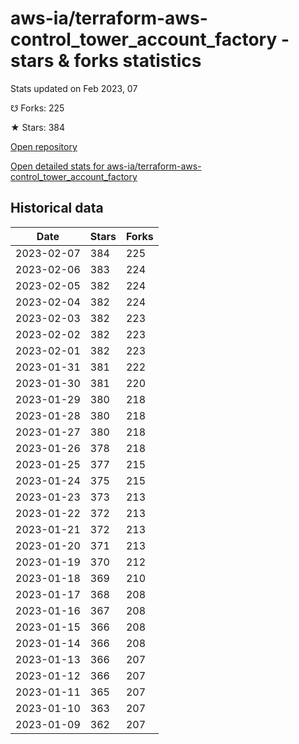 # aws-ia/terraform-aws-control_tower_account_factory - stars & forks statistics

Stats updated on Feb 2023, 07

☋ Forks: 225

★ Stars: 384

[Open repository](https://github.com/aws-ia/terraform-aws-control_tower_account_factory)

[Open detailed stats for aws-ia/terraform-aws-control_tower_account_factory](https://reviewgithub.com/rep/aws-ia/terraform-aws-control_tower_account_factory)

## Historical data
| Date | Stars | Forks |
|------|-------|-------|
| 2023-02-07 | 384 | 225 | 
| 2023-02-06 | 383 | 224 | 
| 2023-02-05 | 382 | 224 | 
| 2023-02-04 | 382 | 224 | 
| 2023-02-03 | 382 | 223 | 
| 2023-02-02 | 382 | 223 | 
| 2023-02-01 | 382 | 223 | 
| 2023-01-31 | 381 | 222 | 
| 2023-01-30 | 381 | 220 | 
| 2023-01-29 | 380 | 218 | 
| 2023-01-28 | 380 | 218 | 
| 2023-01-27 | 380 | 218 | 
| 2023-01-26 | 378 | 218 | 
| 2023-01-25 | 377 | 215 | 
| 2023-01-24 | 375 | 215 | 
| 2023-01-23 | 373 | 213 | 
| 2023-01-22 | 372 | 213 | 
| 2023-01-21 | 372 | 213 | 
| 2023-01-20 | 371 | 213 | 
| 2023-01-19 | 370 | 212 | 
| 2023-01-18 | 369 | 210 | 
| 2023-01-17 | 368 | 208 | 
| 2023-01-16 | 367 | 208 | 
| 2023-01-15 | 366 | 208 | 
| 2023-01-14 | 366 | 208 | 
| 2023-01-13 | 366 | 207 | 
| 2023-01-12 | 366 | 207 | 
| 2023-01-11 | 365 | 207 | 
| 2023-01-10 | 363 | 207 | 
| 2023-01-09 | 362 | 207 | 

